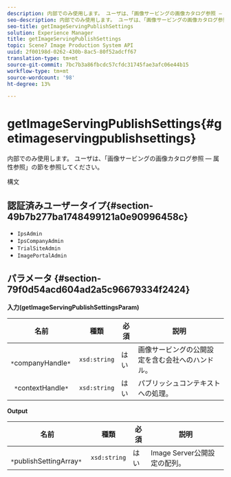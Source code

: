 ```yaml
---
description: 内部でのみ使用します。 ユーザは、「画像サービングの画像カタログ参照 — 属性参照」の節を参照してください。
seo-description: 内部でのみ使用します。 ユーザは、「画像サービングの画像カタログ参照 — 属性参照」の節を参照してください。
seo-title: getImageServingPublishSettings
solution: Experience Manager
title: getImageServingPublishSettings
topic: Scene7 Image Production System API
uuid: 2f00198d-0262-430b-8ac5-80f52adcff67
translation-type: tm+mt
source-git-commit: 7bc7b3a86fbcdc57cfdc31745fae3afc06e44b15
workflow-type: tm+mt
source-wordcount: '98'
ht-degree: 13%

---
```



# getImageServingPublishSettings{#getimageservingpublishsettings}

内部でのみ使用します。 ユーザは、「画像サービングの画像カタログ参照 — 属性参照」の節を参照してください。

構文

## 認証済みユーザータイプ{#section-49b7b277ba1748499121a0e90996458c}

* `IpsAdmin`
* `IpsCompanyAdmin`
* `TrialSiteAdmin`
* `ImagePortalAdmin`

## パラメータ {#section-79f0d54acd604ad2a5c96679334f2424}

**入力(getImageServingPublishSettingsParam)**

| 名前 | 種類 | 必須 | 説明 |
|---|---|---|---|
| ` *`companyHandle`*` | `xsd:string` | はい | 画像サービングの公開設定を含む会社へのハンドル。 |
| ` *`contextHandle`*` | `xsd:string` | はい | パブリッシュコンテキストへの処理。 |

**Output**

| 名前 | 種類 | 必須 | 説明 |
|---|---|---|---|
| ` *`publishSettingArray`*` | `xsd:string` | はい | Image Server公開設定の配列。 |

